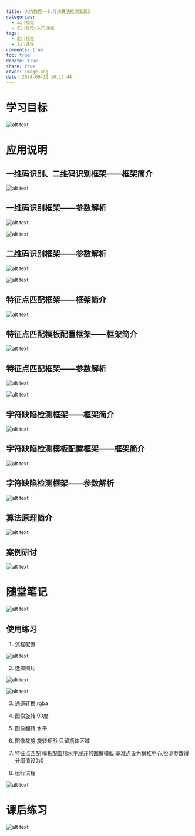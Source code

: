 ```yaml
---
title: 入门教程——8.传统算法检测工具3
categories:
  - 汇川视觉
  - 汇川视觉/入门课程
tags:
  - 汇川视觉
  - 入门课程
comments: true
toc: true
donate: true
share: true
cover: image.png
date: 2024-09-12 10:17:44
---
```


# 学习目标

![alt text](image.png)

# 应用说明

## 一维码识别、二维码识别框架——框架简介

![alt text](image-1.png)

## 一维码识别框架——参数解析

![alt text](image-2.png)

![alt text](image-3.png)

## 二维码识别框架——参数解析

![alt text](image-4.png)

![alt text](image-5.png)

## 特征点匹配框架——框架简介

![alt text](image-6.png)

## 特征点匹配模板配置框架——框架简介

![alt text](image-7.png)

## 特征点匹配框架——参数解析

![alt text](image-8.png)

![alt text](image-9.png)

## 字符缺陷检测框架——框架简介

![alt text](image-13.png)

## 字符缺陷检测模板配置框架——框架简介

![alt text](image-14.png)

## 字符缺陷检测框架——参数解析

![alt text](image-15.png)

## 算法原理简介

![alt text](image-16.png)

## 案例研讨

![alt text](image-17.png)

# 随堂笔记

![alt text](image-18.png)

## 使用练习

1. 流程配置

![alt text](image20.png)

2. 选择图片

![alt text](飞书20230519-163253.bmp)

![alt text](-3.5.bmp)

3. 通道转换 rgba

4. 图像旋转 90度

5. 图像翻转 水平

6. 图像裁剪 旋转矩形 只留瓶体区域

7. 特征点匹配 模板配置用水平展开的图做模版,基准点设为横杠中心,检测参数得分阈值设为0

8. 运行流程

![alt text](image-21.png)

# 课后练习

![alt text](image-19.png)


